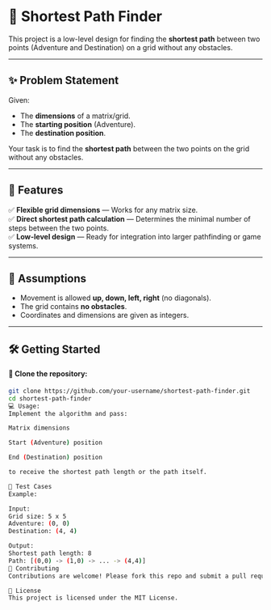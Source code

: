 # 🧭 Shortest Path Finder

This project is a low-level design for finding the **shortest path** between two points (Adventure and Destination) on a grid without any obstacles.

---

## ✨ Problem Statement

Given:
- The **dimensions** of a matrix/grid.
- The **starting position** (Adventure).
- The **destination position**.

Your task is to find the **shortest path** between the two points on the grid without any obstacles.

---

## 🚀 Features

✅ **Flexible grid dimensions** — Works for any matrix size.  
✅ **Direct shortest path calculation** — Determines the minimal number of steps between the two points.  
✅ **Low-level design** — Ready for integration into larger pathfinding or game systems.

---

## 🧠 Assumptions

- Movement is allowed **up, down, left, right** (no diagonals).  
- The grid contains **no obstacles**.  
- Coordinates and dimensions are given as integers.

---

## 🛠️ Getting Started

#### 📂 Clone the repository:
```bash
git clone https://github.com/your-username/shortest-path-finder.git
cd shortest-path-finder
💻 Usage:
Implement the algorithm and pass:

Matrix dimensions

Start (Adventure) position

End (Destination) position

to receive the shortest path length or the path itself.

🧪 Test Cases
Example:

Input:
Grid size: 5 x 5
Adventure: (0, 0)
Destination: (4, 4)

Output:
Shortest path length: 8
Path: [(0,0) -> (1,0) -> ... -> (4,4)]
🤝 Contributing
Contributions are welcome! Please fork this repo and submit a pull request.

📄 License
This project is licensed under the MIT License.
